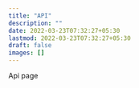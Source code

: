 ```yaml
---
title: "API"
description: ""
date: 2022-03-23T07:32:27+05:30
lastmod: 2022-03-23T07:32:27+05:30
draft: false
images: []
---
```

Api page